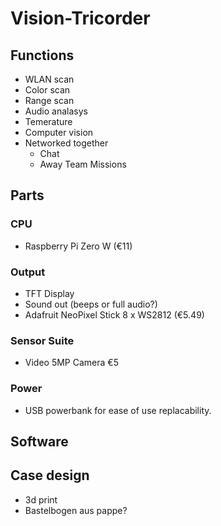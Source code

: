 # Vision-Tricorder


## Functions
* WLAN scan
* Color scan
* Range scan
* Audio analasys
* Temerature
* Computer vision
* Networked together
  * Chat
  * Away Team Missions


## Parts

### CPU
* Raspberry Pi Zero W (€11)

### Output
* TFT Display
* Sound out (beeps or full audio?)
* Adafruit NeoPixel Stick 8 x WS2812 (€5.49)
### Sensor Suite
* Video 5MP Camera €5

### Power
* USB powerbank for ease of use replacability.

## Software



## Case design

* 3d print
* Bastelbogen aus pappe?